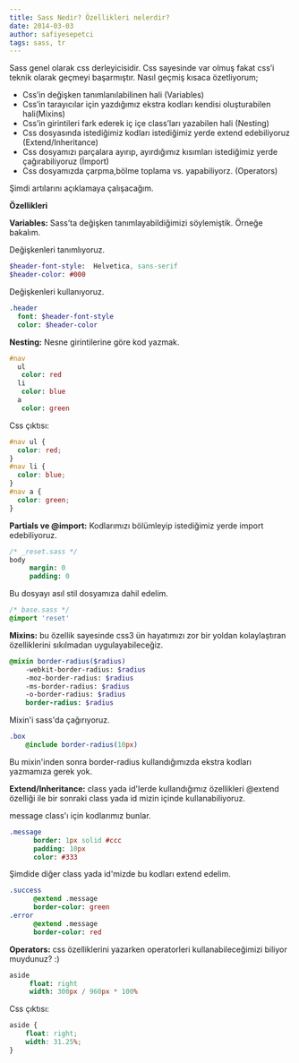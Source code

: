 ```yaml
---
title: Sass Nedir? Özellikleri nelerdir?
date: 2014-03-03
author: safiyesepetci
tags: sass, tr
---
```


Sass genel olarak css derleyicisidir. Css sayesinde var olmuş fakat css’i teknik olarak geçmeyi başarmıştır. Nasıl geçmiş kısaca özetliyorum;

* Css’in değişken tanımlanılabilinen hali (Variables)
* Css’in tarayıcılar için yazdığımız ekstra kodları kendisi oluşturabilen hali(Mixins)
* Css’in girintileri fark ederek iç içe class’ları yazabilen hali (Nesting)
* Css dosyasında istediğimiz kodları istediğimiz yerde extend edebiliyoruz (Extend/Inheritance)
* Css dosyamızı parçalara ayırıp, ayırdığımız kısımları istediğimiz yerde çağırabiliyoruz (İmport)
* Css dosyamızda çarpma,bölme toplama vs. yapabiliyorz. (Operators)

Şimdi artılarını açıklamaya çalışacağım.

**Özellikleri**

**Variables:** Sass’ta değişken tanımlayabildiğimizi söylemiştik. Örneğe bakalım.

Değişkenleri tanımlıyoruz.

```sass
$header-font-style:  Helvetica, sans-serif
$header-color: #000
```

Değişkenleri kullanıyoruz.

```sass
.header
  font: $header-font-style
  color: $header-color
```

**Nesting:** Nesne girintilerine göre kod yazmak.

```sass
#nav
  ul
   color: red
  li
   color: blue
  a
   color: green
```

Css çıktısı:

```css
#nav ul {
  color: red;
}
#nav li {
  color: blue;
}
#nav a {
  color: green;
}
```

**Partials ve @import:** Kodlarımızı bölümleyip istediğimiz yerde import edebiliyoruz.

```sass
/* _reset.sass */
body
     margin: 0
     padding: 0
```


Bu dosyayı asıl stil dosyamıza dahil edelim.

```sass
/* base.sass */
@import 'reset'
```


**Mixins:** bu özellik sayesinde css3 ün hayatımızı zor bir yoldan kolaylaştıran özelliklerini sıkılmadan uygulayabileceğiz.

```sass
@mixin border-radius($radius)
    -webkit-border-radius: $radius
    -moz-border-radius: $radius
    -ms-border-radius: $radius
    -o-border-radius: $radius
    border-radius: $radius
```


Mixin'i sass'da çağırıyoruz.

```sass
.box
    @include border-radius(10px)
```
Bu mixin'inden sonra border-radius kullandığımızda ekstra kodları yazmamıza gerek yok.

**Extend/Inheritance:** class yada id'lerde kullandığımız özellikleri @extend özelliği ile bir sonraki class yada id mizin içinde kullanabiliyoruz.

message class'ı için kodlarımız bunlar.

```sass
.message
      border: 1px solid #ccc
      padding: 10px
      color: #333
```

Şimdide diğer class yada id'mizde bu kodları extend edelim.

```sass
.success
      @extend .message
      border-color: green
.error
      @extend .message
      border-color: red
```

**Operators:** css özelliklerini yazarken operatorleri kullanabileceğimizi biliyor muydunuz? :)

```sass
aside
     float: right
     width: 300px / 960px * 100%
```

Css çıktısı:

```css
aside {
    float: right;
    width: 31.25%;
}
```